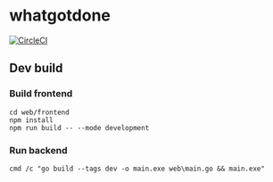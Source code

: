 # whatgotdone

[![CircleCI](https://circleci.com/gh/mtlynch/whatgotdone.svg?style=svg&circle-token=180495ad17cc0343547e430e81d28b66ff87e9f4)](https://circleci.com/gh/mtlynch/whatgotdone)

## Dev build

### Build frontend

```
cd web/frontend
npm install
npm run build -- --mode development
```

### Run backend

```
cmd /c "go build --tags dev -o main.exe web\main.go && main.exe"
```